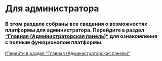 # Для администратора

### В этом разделе собраны все сведения о возможностях платформы для администратора. Перейдите в раздел [“Главная (Администраторская панель)“](/doc/glavnaya-administratorskaya-panel-P41LdoWukG) для ознакомления с полным функционалом платформы.


[❗Перейти в раздел “Главная (Администраторская панель)“](/doc/glavnaya-administratorskaya-panel-P41LdoWukG)